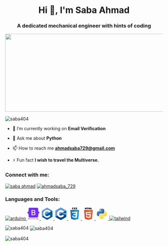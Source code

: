 <h1 align="center">Hi 👋, I'm Saba Ahmad</h1>
<h3 align="center">A dedicated mechanical engineer with hints of coding</h3>
<img align="top" height="250" width="850" src="https://i.pinimg.com/originals/59/b8/c8/59b8c8622c076c5dc7bac0dd591c712c.gif">
<p align="left"> <img src="https://komarev.com/ghpvc/?username=saba404&label=Profile%20views&color=0e75b6&style=flat" alt="saba404" /> </p>

- 🔭 I’m currently working on **Email Verification**

- 💬 Ask me about **Python**

- 📫 How to reach me **ahmadsaba729@gmail.com**

- ⚡ Fun fact **I wish to travel the Multiverse.**

<h3 align="left">Connect with me:</h3>
<p align="left">
<a href="https://linkedin.com/in/saba ahmad" target="blank"><img align="center" src="https://raw.githubusercontent.com/rahuldkjain/github-profile-readme-generator/master/src/images/icons/Social/linked-in-alt.svg" alt="saba ahmad" height="30" width="40" /></a>
<a href="https://instagram.com/ahmadsaba_729" target="blank"><img align="center" src="https://raw.githubusercontent.com/rahuldkjain/github-profile-readme-generator/master/src/images/icons/Social/instagram.svg" alt="ahmadsaba_729" height="30" width="40" /></a>
</p>

<h3 align="left">Languages and Tools:</h3>
<p align="left"> <a href="https://www.arduino.cc/" target="_blank" rel="noreferrer"> <img src="https://cdn.worldvectorlogo.com/logos/arduino-1.svg" alt="arduino" width="40" height="40"/> </a> <a href="https://getbootstrap.com" target="_blank" rel="noreferrer"> <img src="https://raw.githubusercontent.com/devicons/devicon/master/icons/bootstrap/bootstrap-plain-wordmark.svg" alt="bootstrap" width="40" height="40"/> </a> <a href="https://www.cprogramming.com/" target="_blank" rel="noreferrer"> <img src="https://raw.githubusercontent.com/devicons/devicon/master/icons/c/c-original.svg" alt="c" width="40" height="40"/> </a> <a href="https://www.w3schools.com/cpp/" target="_blank" rel="noreferrer"> <img src="https://raw.githubusercontent.com/devicons/devicon/master/icons/cplusplus/cplusplus-original.svg" alt="cplusplus" width="40" height="40"/> </a> <a href="https://www.w3schools.com/css/" target="_blank" rel="noreferrer"> <img src="https://raw.githubusercontent.com/devicons/devicon/master/icons/css3/css3-original-wordmark.svg" alt="css3" width="40" height="40"/> </a> <a href="https://www.w3.org/html/" target="_blank" rel="noreferrer"> <img src="https://raw.githubusercontent.com/devicons/devicon/master/icons/html5/html5-original-wordmark.svg" alt="html5" width="40" height="40"/> </a> <a href="https://www.python.org" target="_blank" rel="noreferrer"> <img src="https://raw.githubusercontent.com/devicons/devicon/master/icons/python/python-original.svg" alt="python" width="40" height="40"/> </a> <a href="https://tailwindcss.com/" target="_blank" rel="noreferrer"> <img src="https://www.vectorlogo.zone/logos/tailwindcss/tailwindcss-icon.svg" alt="tailwind" width="40" height="40"/> </a> </p>

<p><img align="left" src="https://github-readme-stats.vercel.app/api/top-langs?username=saba404&show_icons=true&locale=en&layout=compact" alt="saba404" /></p>

<p>&nbsp;<img align="center" src="https://github-readme-stats.vercel.app/api?username=saba404&show_icons=true&locale=en" alt="saba404" /></p>

<p><img align="center" src="https://github-readme-streak-stats.herokuapp.com/?user=saba404&" alt="saba404" /></p>

